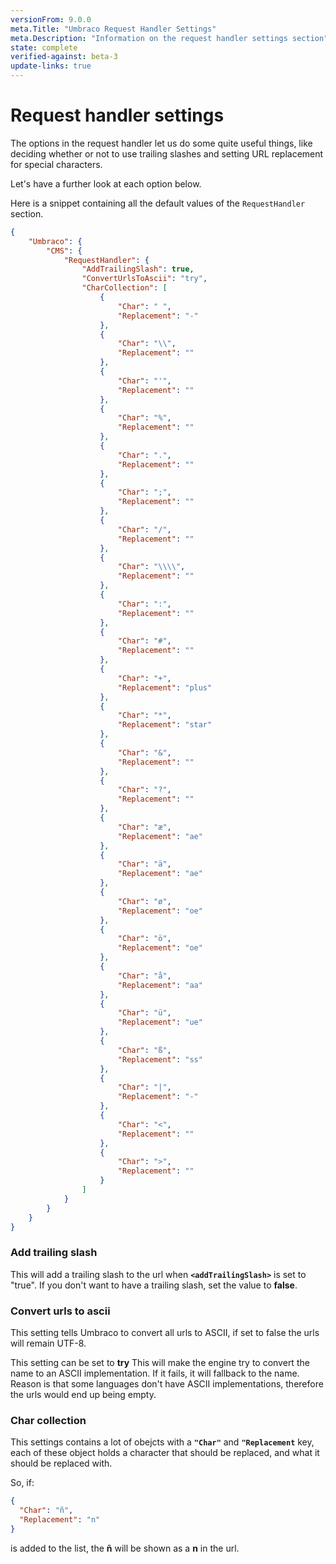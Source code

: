 ```yaml
---
versionFrom: 9.0.0
meta.Title: "Umbraco Request Handler Settings"
meta.Description: "Information on the request handler settings section"
state: complete
verified-against: beta-3
update-links: true
---
```


# Request handler settings

The options in the request handler let us do some quite useful things, like deciding whether or not to use trailing slashes and setting URL replacement for special characters.

Let's have a further look at each option below.

Here is a snippet containing all the default values of the `RequestHandler` section.

```json
{
	"Umbraco": {
		"CMS": {
			"RequestHandler": {
				"AddTrailingSlash": true,
				"ConvertUrlsToAscii": "try",
				"CharCollection": [
                    {
						"Char": " ",
						"Replacement": "-"
					},
					{
						"Char": "\\",
						"Replacement": ""
					},
					{
						"Char": "'",
						"Replacement": ""
					},
					{
						"Char": "%",
						"Replacement": ""
					},
					{
						"Char": ".",
						"Replacement": ""
					},
					{
						"Char": ";",
						"Replacement": ""
					},
					{
						"Char": "/",
						"Replacement": ""
					},
					{
						"Char": "\\\\",
						"Replacement": ""
					},
					{
						"Char": ":",
						"Replacement": ""
					},
					{
						"Char": "#",
						"Replacement": ""
					},
					{
						"Char": "+",
						"Replacement": "plus"
					},
					{
						"Char": "*",
						"Replacement": "star"
					},
					{
						"Char": "&",
						"Replacement": ""
					},
					{
						"Char": "?",
						"Replacement": ""
					},
					{
						"Char": "æ",
						"Replacement": "ae"
					},
					{
						"Char": "ä",
						"Replacement": "ae"
					},
					{
						"Char": "ø",
						"Replacement": "oe"
					},
					{
						"Char": "ö",
						"Replacement": "oe"
					},
					{
						"Char": "å",
						"Replacement": "aa"
					},
					{
						"Char": "ü",
						"Replacement": "ue"
					},
					{
						"Char": "ß",
						"Replacement": "ss"
					},
					{
						"Char": "|",
						"Replacement": "-"
					},
					{
						"Char": "<",
						"Replacement": ""
					},
					{
						"Char": ">",
						"Replacement": ""
					}
				]
			}
		}
	}
}
```

### Add trailing slash

This will add a trailing slash to the url when **`<addTrailingSlash>`** is set to "true".
If you don't want to have a trailing slash, set the value to **false**.

### Convert urls to ascii

This setting tells Umbraco to convert all urls to ASCII, if set to false the urls will remain UTF-8. 

This setting can be set to **try** This will make the engine try to convert the name to an ASCII implementation. If it fails, it will fallback to the name. Reason is that some languages don't have ASCII implementations, therefore the urls would end up being empty.

### Char collection

This settings contains a lot of obejcts with a **`"Char"`** and **`"Replacement`** key, each of these object holds a character that should be replaced, and what it should be replaced with.

So, if:

```json
{
  "Char": "ñ",
  "Replacement": "n"
}
```

is added to the list, the **ñ** will be shown as a **n** in the url.

